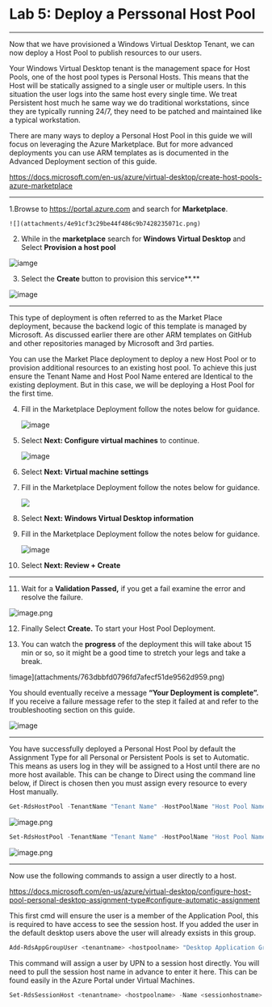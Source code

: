 # Lab 5: Deploy a Perssonal Host Pool

--------------------------------------------------------

Now that we have provisioned a Windows Virtual Desktop Tenant, we can now deploy
a Host Pool to publish resources to our users.

Your Windows Virtual Desktop tenant is the management space for Host Pools, one
of the host pool types is Personal Hosts. This means that the Host will be
statically assigned to a single user or multiple users. In this situation the
user logs into the same host every single time. We treat Persistent host much he
same way we do traditional workstations, since they are typically running 24/7,
they need to be patched and maintained like a typical workstation.

There are many ways to deploy a Personal Host Pool in this guide we will focus
on leveraging the Azure Marketplace. But for more advanced deployments you can
use ARM templates as is documented in the Advanced Deployment section of this
guide.

<https://docs.microsoft.com/en-us/azure/virtual-desktop/create-host-pools-azure-marketplace>

---

1.Browse to <https://portal.azure.com> and search for **Marketplace**.

    ![](attachments/4e91cf3c29be44f486c9b7428235071c.png)

2. While in the **marketplace** search for **Windows Virtual Desktop** and
    Select **Provision a host pool**

![iamge](attachments/8be16b1ed7e18681ce7554cf8c13bf57.png)

3. Select the **Create** button to provision this service**.**

 ![image](attachments/113f56372702b43ddc070d81b8ec36a9.png)

---

This type of deployment is often referred to as the Market Place deployment,
because the backend logic of this template is managed by Microsoft. As discussed
earlier there are other ARM templates on GitHub and other repositories managed
by Microsoft and 3rd parties.

You can use the Market Place deployment to deploy a new Host Pool or to
provision additional resources to an existing host pool. To achieve this just
ensure the Tenant Name and Host Pool Name entered are Identical to the existing
deployment. But in this case, we will be deploying a Host Pool for the first
time.

4. Fill in the Marketplace Deployment follow the notes below for guidance.

    ![image](attachments/ab9a06f0db4f31ab04db1994fa859055.png)

5. Select **Next: Configure virtual machines** to continue.

    ![image](attachments/f9f8a87c0a979a685551e11c3bfa2757.png)

6. Select **Next: Virtual machine settings**

7. Fill in the Marketplace Deployment follow the notes below for guidance.

    ![](attachments/0c05f3f3105f383538f607fee26dbbb7.png)

8. Select **Next: Windows Virtual Desktop information**

9. Fill in the Marketplace Deployment follow the notes below for guidance.

    ![image](attachments/b149dc6c48e4cdbf004a7bad76c03664.png)

10.  Select **Next: Review + Create**

---

11.  Wait for a **Validation Passed,** if you get a fail examine the error and
    resolve the failure.

   ![image.png](attachments/f5400ea97f0f38000264b8498426774f.png)

12.  Finally Select **Create.** To start your Host Pool Deployment.

13.  You can watch the **progress** of the deployment this will take about 15 min
    or so, so it might be a good time to stretch your legs and take a break.

   !image](attachments/763dbbfd0796fd7afecf51de9562d959.png)

You should eventually receive a message **“Your Deployment is complete”.** If
you receive a failure message refer to the step it failed at and refer to the
troubleshooting section on this guide.

   ![image](attachments/d186f32593dbd7d350ec18940f547f8f.png)

---

You have successfully deployed a Personal Host Pool by default the Assignment Type for all Personal or Persistent Pools is set to Automatic. This means as users log in they will be assigned to a Host until there are no more host available. This can be change to Direct using the command line below, if Direct is chosen then you must assign every resource to every Host manually.


```PowerShell
Get-RdsHostPool -TenantName "Tenant Name" -HostPoolName "Host Pool Name"
```

![image.png](attachments/image-a3673792-115e-462c-ac8c-74dea52c6b01.png)

```PowerShell
Set-RdsHostPool -TenantName "Tenant Name" -HostPoolName "Host Pool Name" -AssignmentType Direct
```

![image.png](attachments/image-906735d7-7b0f-4148-95cd-0494aaecb90a.png)


---
Now use the following commands to assign a user directly to a host.

https://docs.microsoft.com/en-us/azure/virtual-desktop/configure-host-pool-personal-desktop-assignment-type#configure-automatic-assignment

This first cmd will ensure the user is a member of the Application Pool, this is required to have access to see the session host. If you added the user in the default desktop users above the user will already exsists in this group.
```PowerShell
Add-RdsAppGroupUser <tenantname> <hostpoolname> "Desktop Application Group" -UserPrincipalName <userupn>
```
This command will assign a user by UPN to a session host directly. You will need to pull the session host name in advance to enter it here. This can be found easily in the Azure Portal under Virtual Machines.
```PowerShell
Set-RdsSessionHost <tenantname> <hostpoolname> -Name <sessionhostname> -AssignedUser <userupn>
```
